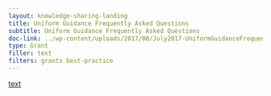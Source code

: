 ```yaml
---
layout: knowledge-sharing-landing
title: Uniform Guidance Frequently Asked Questions
subtitle: Uniform Guidance Frequently Asked Questions
doc-link: ../wp-content/uploads/2017/08/July2017-UniformGuidanceFrequentlyAskedQuestions.pdf
type: Grant
filler: text
filters: grants best-practice
---
```


<a href="{{ site.baseurl }}/wp-content/uploads/2017/08/July2017-UniformGuidanceFrequentlyAskedQuestions.pdf">text</a>
